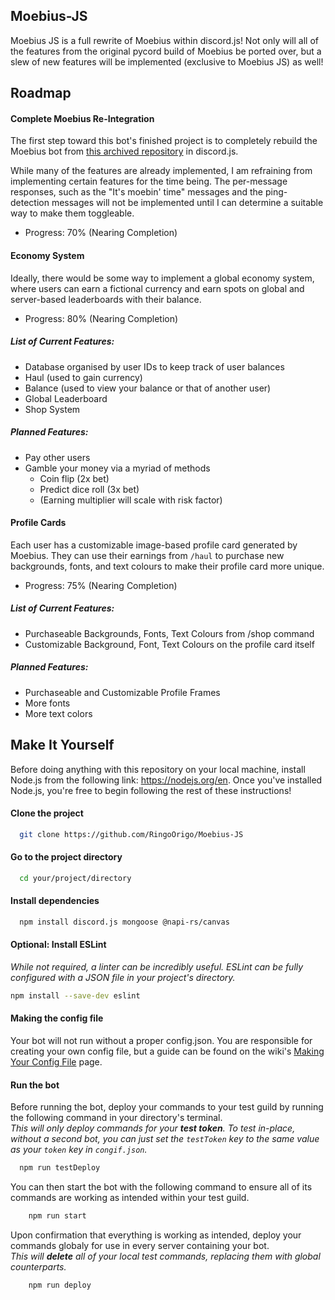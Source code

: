 ## Moebius-JS
Moebius JS is a full rewrite of Moebius within discord.js! Not only will all of the features from the original pycord build of Moebius be ported over, but a slew of new features will be implemented (exclusive to Moebius JS) as well!
## Roadmap

#### Complete Moebius Re-Integration
The first step toward this bot's finished project is to completely rebuild the Moebius bot from [this archived repository](https://github.com/RingoOrigo/moebius-bot) in discord.js.

While many of the features are already implemented, I am refraining from implementing certain features for the time being. The per-message responses, such as the "It's moebin' time" messages and the ping-detection messages will not be implemented until I can determine a suitable way to make them toggleable.

* Progress: 70% (Nearing Completion)

#### Economy System
Ideally, there would be some way to implement a global economy system, where users can earn a fictional currency and earn spots on global and server-based leaderboards with their balance. 

* Progress: 80% (Nearing Completion)

##### List of Current Features:
- Database organised by user IDs to keep track of user balances
- Haul (used to gain currency)
- Balance (used to view your balance or that of another user)
- Global Leaderboard
- Shop System
##### Planned Features:
- Pay other users
- Gamble your money via a myriad of methods
    - Coin flip (2x bet)
    - Predict dice roll (3x bet)
    - (Earning multiplier will scale with risk factor)

#### Profile Cards
Each user has a customizable image-based profile card generated by Moebius. They can use their earnings from `/haul` to purchase new backgrounds, fonts, and text colours to make their profile card more unique.

* Progress: 75% (Nearing Completion)

##### List of Current Features:
- Purchaseable Backgrounds, Fonts, Text Colours from /shop command
- Customizable Background, Font, Text Colours on the profile card itself
##### Planned Features:
- Purchaseable and Customizable Profile Frames
- More fonts
- More text colors

## Make It Yourself

Before doing anything with this repository on your local machine, install Node.js from the following link: https://nodejs.org/en. Once you've installed Node.js, you're free to begin following the rest of these instructions!

#### Clone the project
```bash
  git clone https://github.com/RingoOrigo/Moebius-JS
```

#### Go to the project directory
```bash
  cd your/project/directory
```

#### Install dependencies
```bash
  npm install discord.js mongoose @napi-rs/canvas
```

#### Optional: Install ESLint
*While not required, a linter can be incredibly useful. ESLint can be fully configured with a JSON file in your project's directory.*

```bash
npm install --save-dev eslint
```

#### Making the config file
Your bot will not run without a proper config.json. You are responsible for creating your own config file, but a guide can be found on the wiki's [Making Your Config File](https://github.com/RingoOrigo/Moebius-JS/wiki/Making-Your-Config-File) page.

#### Run the bot
Before running the bot, deploy your commands to your test guild by running the following command in your directory's terminal. <br>
*This will only deploy commands for your **test token**. To test in-place, without a second bot, you can just set the `testToken` key to the same value as your `token` key in `congif.json`.*

```bash
  npm run testDeploy
```

You can then start the bot with the following command to ensure all of its commands are working as intended within your test guild.
```bash
    npm run start
```

Upon confirmation that everything is working as intended, deploy your commands globaly for use in every server containing your bot.<br>
*This will **delete** all of your local test commands, replacing them with global counterparts.*
```bash
    npm run deploy
```
